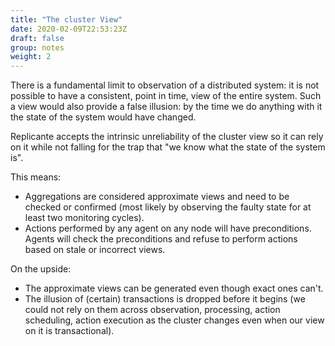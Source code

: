 ```yaml
---
title: "The cluster View"
date: 2020-02-09T22:53:23Z
draft: false
group: notes
weight: 2
---
```


There is a fundamental limit to observation of a distributed system: it is not possible to have a
consistent, point in time, view of the entire system.
Such a view would also provide a false illusion: by the time we do anything with it the state
of the system would have changed.

Replicante accepts the intrinsic unreliability of the cluster view so it can rely on it
while not falling for the trap that "we know what the state of the system is".

This means:

  * Aggregations are considered approximate views and need to be checked or confirmed
    (most likely by observing the faulty state for at least two monitoring cycles).
  * Actions performed by any agent on any node will have preconditions.
    Agents will check the preconditions and refuse to perform actions based on stale or incorrect views.

On the upside:

  * The approximate views can be generated even though exact ones can't.
  * The illusion of (certain) transactions is dropped before it begins (we could not rely
    on them across observation, processing, action scheduling, action execution as the cluster
    changes even when our view on it is transactional).
